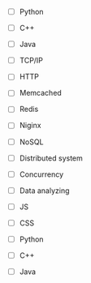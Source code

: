 

* [ ] Python
* [ ] C++
* [ ] Java

* [ ] TCP/IP
* [ ] HTTP

* [ ] Memcached
* [ ] Redis
* [ ] Niginx
* [ ] NoSQL
* [ ] Distributed system
* [ ] Concurrency

* [ ] Data analyzing
* [ ] JS
* [ ] CSS

* [ ] Python
* [ ] C++
* [ ] Java
